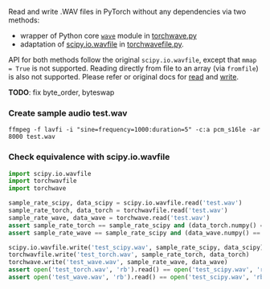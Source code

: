 Read and write .WAV files in PyTorch without any dependencies via two methods:
- wrapper of Python core [`wave`](https://docs.python.org/3/library/wave.html) module in [torchwave.py](./torchwave.py)
- adaptation of [scipy.io.wavfile](https://github.com/scipy/scipy/blob/dc0bb8b/scipy/io/wavfile.py) in [torchwavefile.py](./torchwavefile.py).

API for both methods follow the original `scipy.io.wavfile`, except that `mmap = True` is not supported. Reading directly from file to an array (via `fromfile`) is also not supported. Please refer or original docs for [read](https://docs.scipy.org/doc/scipy/reference/generated/scipy.io.wavfile.read.html) and [write](https://docs.scipy.org/doc/scipy/reference/generated/scipy.io.wavfile.write.html).

**TODO**: fix byte_order, byteswap


### Create sample audio test.wav
```shell
ffmpeg -f lavfi -i "sine=frequency=1000:duration=5" -c:a pcm_s16le -ar 8000 test.wav
``` 

### Check equivalence with scipy.io.wavfile
```python
import scipy.io.wavfile
import torchwavfile
import torchwave

sample_rate_scipy, data_scipy = scipy.io.wavfile.read('test.wav')
sample_rate_torch, data_torch = torchwavfile.read('test.wav')
sample_rate_wave, data_wave = torchwave.read('test.wav')
assert sample_rate_torch == sample_rate_scipy and (data_torch.numpy() == data_scipy).all()
assert sample_rate_wave == sample_rate_scipy and (data_wave.numpy() == data_scipy).all()

scipy.io.wavfile.write('test_scipy.wav', sample_rate_scipy, data_scipy)
torchwavfile.write('test_torch.wav', sample_rate_torch, data_torch)
torchwave.write('test_wave.wav', sample_rate_wave, data_wave)
assert open('test_torch.wav', 'rb').read() == open('test_scipy.wav', 'rb').read()
assert open('test_wave.wav', 'rb').read() == open('test_scipy.wav', 'rb').read()
``` 
